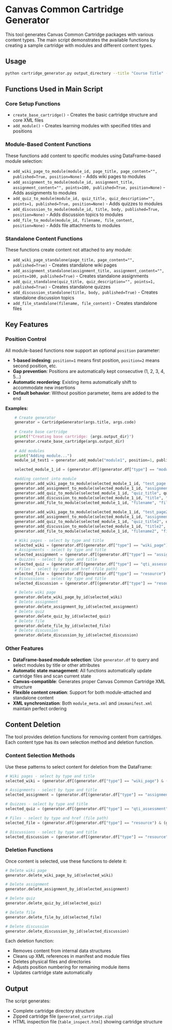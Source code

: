 # Canvas Common Cartridge Generator

This tool generates Canvas Common Cartridge packages with various content types. The main script demonstrates the available functions by creating a sample cartridge with modules and different content types.

## Usage

```bash
python cartridge_generator.py output_directory --title "Course Title" --code "COURSE_CODE"
```

## Functions Used in Main Script

### Core Setup Functions
- `create_base_cartridge()` - Creates the basic cartridge structure and core XML files
- `add_module()` - Creates learning modules with specified titles and positions

### Module-Based Content Functions
These functions add content to specific modules using DataFrame-based module selection:

- `add_wiki_page_to_module(module_id, page_title, page_content="", published=True, position=None)` - Adds wiki pages to modules
- `add_assignment_to_module(module_id, assignment_title, assignment_content="", points=100, published=True, position=None)` - Adds assignments to modules  
- `add_quiz_to_module(module_id, quiz_title, quiz_description="", points=1, published=True, position=None)` - Adds quizzes to modules
- `add_discussion_to_module(module_id, title, body, published=True, position=None)` - Adds discussion topics to modules
- `add_file_to_module(module_id, filename, file_content, position=None)` - Adds file attachments to modules

### Standalone Content Functions 
These functions create content not attached to any module:

- `add_wiki_page_standalone(page_title, page_content="", published=True)` - Creates standalone wiki pages
- `add_assignment_standalone(assignment_title, assignment_content="", points=100, published=True)` - Creates standalone assignments
- `add_quiz_standalone(quiz_title, quiz_description="", points=1, published=True)` - Creates standalone quizzes
- `add_discussion_standalone(title, body, published=True)` - Creates standalone discussion topics
- `add_file_standalone(filename, file_content)` - Creates standalone files

## Key Features

### Position Control
All module-based functions now support an optional `position` parameter:
- **1-based indexing**: `position=1` means first position, `position=2` means second position, etc.
- **Gap prevention**: Positions are automatically kept consecutive (1, 2, 3, 4, 5...)
- **Automatic reordering**: Existing items automatically shift to accommodate new insertions
- **Default behavior**: Without position parameter, items are added to the end

**Examples:**
```python
    # Create generator
    generator = CartridgeGenerator(args.title, args.code)
    
    # Create base cartridge
    print(f"Creating base cartridge: {args.output_dir}")
    generator.create_base_cartridge(args.output_dir)
    
    # Add modules
    print("Adding module...")
    module_id_test1 = generator.add_module("module1", position=1, published=True)

    selected_module_1_id = (generator.df[(generator.df["type"] == "module") & (generator.df["title"] == "module1")]).identifier.item()

    #adding content into module
    generator.add_wiki_page_to_module(selected_module_1_id, "test_page 1", page_content="haha", published=True, position=None)
    generator.add_assignment_to_module(selected_module_1_id, "assignment_title", assignment_content="test", points=100, published=True, position=None)
    generator.add_quiz_to_module(selected_module_1_id, "quiz_title", quiz_description="test", points=1, published=True, position=None)
    generator.add_discussion_to_module(selected_module_1_id, "title", "dy", published=True, position=None)
    generator.add_file_to_module(selected_module_1_id, "filename", "file_content", position=None)
    
    generator.add_wiki_page_to_module(selected_module_1_id, "test_page2", page_content="haha", published=True, position=None)
    generator.add_assignment_to_module(selected_module_1_id, "assignment_title2", assignment_content="test", points=100, published=True, position=None)
    generator.add_quiz_to_module(selected_module_1_id, "quiz_title2", quiz_description="test", points=1, published=True, position=None)
    generator.add_discussion_to_module(selected_module_1_id, "title2", "dy", published=True, position=None)
    generator.add_file_to_module(selected_module_1_id, "filename2", "file_content", position=None)

    # Wiki pages - select by type and title
    selected_wiki = (generator.df[(generator.df["type"] == "wiki_page") & (generator.df["title"] == "test_page2")]).identifier.item()
    # Assignments - select by type and title  
    selected_assignment = (generator.df[(generator.df["type"] == "assignment_settings") & (generator.df["title"] == "assignment_title2")]).identifier.item()
    # Quizzes - select by type and title
    selected_quiz = (generator.df[(generator.df["type"] == "qti_assessment") & (generator.df["title"] == "quiz_title2")]).iloc[0]['identifier']
    # Files - select by type and href (file path)
    selected_file = (generator.df[(generator.df["type"] == "resource") & (generator.df["href"] == "web_resources/filename2")]).identifier.item()
    # Discussions - select by type and title
    selected_discussion = (generator.df[(generator.df["type"] == "resource") & (generator.df["title"] == "title2")]).identifier.item()

    # Delete wiki page
    generator.delete_wiki_page_by_id(selected_wiki)
    # Delete assignment  
    generator.delete_assignment_by_id(selected_assignment)
    # Delete quiz
    generator.delete_quiz_by_id(selected_quiz)
    # Delete file
    generator.delete_file_by_id(selected_file)
    # Delete discussion
    generator.delete_discussion_by_id(selected_discussion)
```

### Other Features
- **DataFrame-based module selection**: Use `generator.df` to query and select modules by title or other attributes
- **Automatic state management**: All functions automatically update cartridge files and scan current state
- **Canvas-compatible**: Generates proper Canvas Common Cartridge XML structure
- **Flexible content creation**: Support for both module-attached and standalone content
- **XML synchronization**: Both `module_meta.xml` and `imsmanifest.xml` maintain perfect ordering

## Content Deletion

The tool provides deletion functions for removing content from cartridges. Each content type has its own selection method and deletion function.

### Content Selection Methods

Use these patterns to select content for deletion from the DataFrame:

```python
# Wiki pages - select by type and title
selected_wiki = (generator.df[(generator.df["type"] == "wiki_page") & (generator.df["title"] == "page_name")]).identifier.item()

# Assignments - select by type and title  
selected_assignment = (generator.df[(generator.df["type"] == "assignment_settings") & (generator.df["title"] == "assignment_name")]).identifier.item()

# Quizzes - select by type and title
selected_quiz = (generator.df[(generator.df["type"] == "qti_assessment") & (generator.df["title"] == "quiz_title2")]).iloc[0]['identifier']

# Files - select by type and href (file path)
selected_file = (generator.df[(generator.df["type"] == "resource") & (generator.df["href"] == "web_resources/filename.txt")]).identifier.item()

# Discussions - select by type and title
selected_discussion = (generator.df[(generator.df["type"] == "resource") & (generator.df["title"] == "discussion_name")]).identifier.item()
```

### Deletion Functions

Once content is selected, use these functions to delete it:

```python
# Delete wiki page
generator.delete_wiki_page_by_id(selected_wiki)

# Delete assignment  
generator.delete_assignment_by_id(selected_assignment)

# Delete quiz
generator.delete_quiz_by_id(selected_quiz)

# Delete file
generator.delete_file_by_id(selected_file)

# Delete discussion
generator.delete_discussion_by_id(selected_discussion)
```

Each deletion function:
- Removes content from internal data structures
- Cleans up XML references in manifest and module files
- Deletes physical files and directories
- Adjusts position numbering for remaining module items
- Updates cartridge state automatically

## Output

The script generates:
- Complete cartridge directory structure
- Zipped cartridge file (`generated_cartridge.zip`)
- HTML inspection file (`table_inspect.html`) showing cartridge structure
